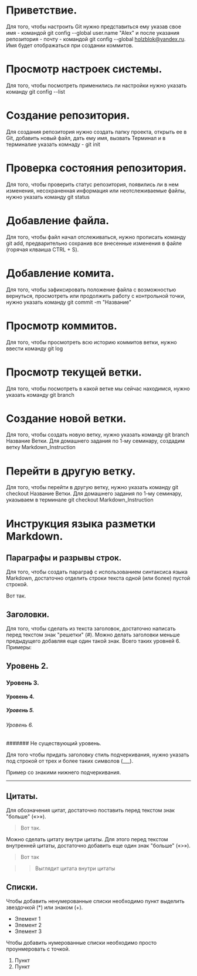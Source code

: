 # Приветствие.

Для того, чтобы настроить Git нужно представиться ему указав свое имя - командой git config --global user.name "Alex" и после указания репозитория - почту - командой git config --global holzblok@yandex.ru. Имя будет отображаться при создании коммитов.

# Просмотр настроек системы.

Для того, чтобы посмотреть применились ли настройки нужно указать команду git config --list

# Cоздание репозитория.

Для создания репозитория нужно создать папку проекта, открыть ее в Git, добавить новый файл, дать ему имя, вызвать Терминал и в терминалие указать комнаду - git init

# Проверка состояния репозитория.

Для того, чтобы проверить статус репозитория, появились ли в нем изменения, несохраненная информация или неотслеживаемые файлы, нужно указать команду git status

# Добавление файла.

Для того, чтобы файл начал отслеживаться, нужно прописать команду git add, предварительно сохранив все внесенные изменения в файле (горячая клваиша CTRL + S).

# Добавление комита.

Для того, чтобы зафиксировать положение файла с возможностью вернуться, просмотреть или продолжить работу с контрольной точки, нужно указать команду git commit -m "Название"

# Просмотр коммитов.

Для того, чтобы просмотреть всю историю коммитов ветки, нужно ввести команду git log

# Просмотр текущей ветки.

Для того, чтобы посмотреть в какой ветке мы сейчас находимся, нужно указать команду git branch

# Cоздание новой ветки.

Для того, чтобы создать новую ветку, нужно указать команду git branch Название Ветки. Для домашнего задания по 1-му семинару, создадим ветку Markdown_Instruction

# Перейти в другую ветку.

Для того, чтобы перейти в другую ветку, нужно указать команду git checkout Название Ветки. Для домашнего задания по 1-му семинару, указываем в терминале git checkout Markdown_Instruction

# Инструкция языка разметки Markdown.

## Параграфы и разрывы строк.

Для того, чтобы создать параграф с использованием синтаксиса языка Markdown, достаточно отделить строки текста одной (или более) пустой строкой.

Вот так.

## Заголовки.

Для того, чтобы сделать из текста заголовок, достаточно написать перед текстом знак "решетки" (#). Можно делать заголовки меньше предыдущего добавляя еще один такой знак. Всего таких уровней 6. Примеры:

## Уровень 2.

### Уровень 3.

#### Уровень 4.

##### Уровень 5.

###### Уровень 6.

####### Не существующий уровень.

Для того чтобы придать заголовку стиль подчеркивания, нужно указать под строкой от трех и более таких символов (___).

Пример со знакими нижнего подчеркивания.
___

## Цитаты.

Для обозначения цитат, достаточно поставить перед текстом знак "больше" («>»).

> Вот так.

Можно сделать цитату внутри цитаты. Для этого перед текстом внутренней цитаты, достаточно добавить еще один знак "больше" («>»).

> Вот так

>> Выглядит цитата внутри цитаты

## Списки.

Чтобы добавить ненумерованные списки необходимо пункт выделить звездочкой (*) или знаком (+).

* Элемент 1
* Элемент 2
* Элемент 3

Чтобы добавить нумерованные списки необходимо просто проунмеровать с точкой.

1. Пункт
2. Пункт
